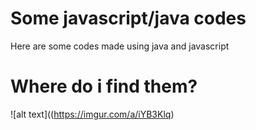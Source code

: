 # Some javascript/java codes
Here are some codes made using java and javascript
# Where do i find them?
![alt text]((https://imgur.com/a/iYB3Klq)
